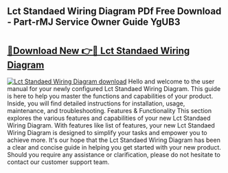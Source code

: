 ## Lct Standaed Wiring Diagram PDf Free Download - Part-rMJ Service Owner Guide YgUB3

# <h2><a href="http://dfqjuuu.blite.top/?on=Lct+Standaed+Wiring+Diagram">🔗Download New 👉🔴 Lct Standaed Wiring Diagram</a></h2>

[![Lct Standaed Wiring Diagram download](https://i.imgur.com/lujVjoI.png)](http://dfqjuuu.blite.top/?on=Lct+Standaed+Wiring+Diagram)
Hello and welcome to the user manual for your newly configured Lct Standaed Wiring Diagram. This guide is here to help you master the functions and capabilities of your product. Inside, you will find detailed instructions for installation, usage, maintenance, and troubleshooting. Features & Functionality This section explores the various features and capabilities of your new Lct Standaed Wiring Diagram. With features like list of features, your new Lct Standaed Wiring Diagram is designed to simplify your tasks and empower you to achieve more. It's our hope that the Lct Standaed Wiring Diagram has been a clear and concise guide in helping you get started with your new product. Should you require any assistance or clarification, please do not hesitate to contact our customer support team.
